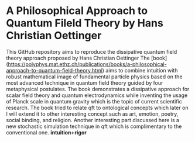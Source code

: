 # A Philosophical Approach to Quantum Fileld Theory by Hans Christian Oettinger
This GitHub repository aims to reproduce the dissipative quantum field theory approach proposed by Hans Christian 
Oettinger
The [book] (https://polyphys.mat.ethz.ch/publications/books/a-philosophical-approach-to-quantum-field-theory.html) aims
to combine intuition with robust mathematical image of fundamental particle physics based on the most advanced technique
in quantum field theory guided by four metaphysical postulates. The book demonstrates a dissipative approach for scalar 
field theory and quantum electrodynamics while inventing the usage of Planck scale in quantum gravity which is the topic
of current scientific research. The book tried to relate qft to ontological concepts which later on I will extend it to 
other interesting concept such as art, emotion, poetry, social binding, and religion. Another interesting part discussed
here is a new stochastic simulation technique in qft which is complimentary to the conventional one.
**intuition+rigor**
